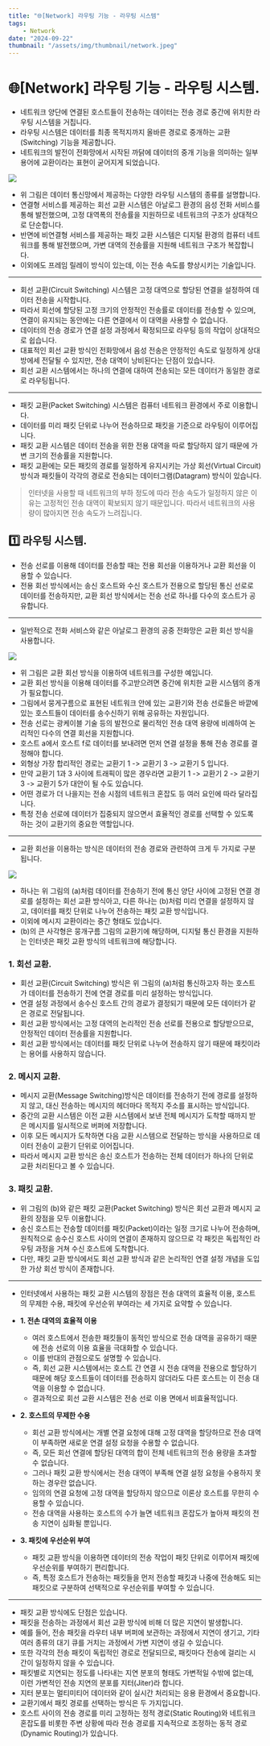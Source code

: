 ```yaml
---
title: "🌐[Network] 라우팅 기능 - 라우팅 시스템"
tags:
    - Network
date: "2024-09-22"
thumbnail: "/assets/img/thumbnail/network.jpeg"
---
```


# 🌐[Network] 라우팅 기능 - 라우팅 시스템.

- 네트워크 양단에 연결된 호스트들이 전송하는 데이터는 전송 경로 중간에 위치한 라우팅 시스템을 거칩니다.
- 라우팅 시스템은 데이터를 최종 목적지까지 올바른 경로로 중개하는 교환(Switching) 기능을 제공합니다.
- 네트워크의 발전이 전화망에서 시작된 까닭에 데이터의 중개 기능을 의미하는 일부 용어에 교환이라는 표현이 굳어지게 되었습니다.

<img src = "https://github.com/devKobe24/images2/blob/main/network/networ-routing-classification-of-system.png?raw=true">

- 위 그림은 데이터 통신망에서 제공하는 다양한 라우팅 시스템의 종류를 설명합니다.
- 연결형 서비스를 제공하는 회선 교환 시스템은 아날로그 환경의 음성 전화 서비스를 통해 발전했으며, 고정 대역폭의 전송률을 지원하므로 네트워크의 구조가 상대적으로 단순합니다.
- 반면에 비연결형 서비스를 제공하는 패킷 교환 시스템은 디지털 환경의 컴퓨터 네트워크를 통해 발전했으며, 가변 대역의 전송률을 지원해 네트워크 구조가 복잡합니다.
- 이외에도 프레임 릴레이 방식이 있는데, 이는 전송 속도를 향상시키는 기술입니다.

---

- 회선 교환(Circuit Switching) 시스템은 고정 대역으로 할당된 연결을 설정하여 데이터 전송을 시작합니다.
- 따라서 회선에 할당된 고정 크기의 안정적인 전송률로 데이터를 전송할 수 있으며, 연결이 유지되는 동안에는 다른 연결에서 이 대역을 사용할 수 없습니다.
- 데이터의 전송 경로가 연결 설정 과정에서 확정되므로 라우팅 등의 작업이 상대적으로 쉽습니다.
- 대표적인 회선 교환 방식인 전화망에서 음성 전송은 안정적인 속도로 일정하게 상대방에세 전달될 수 있지만, 전송 대역이 낭비된다는 단점이 있습니다.
- 회선 교환 시스템에서는 하나의 연결에 대하여 전송되는 모든 데이터가 동일한 경로로 라우팅됩니다.

---

- 패킷 교환(Packet Switching) 시스템은 컴퓨터 네트워크 환경에서 주로 이용합니다.
- 데이터를 미리 패킷 단위로 나누어 전송하므로 패킷을 기준으로 라우팅이 이루어집니다.
- 패킷 교환 시스템은 데이터 전송을 위한 전용 대역을 따로 할당하지 않기 때문에 가변 크기의 전송률을 지원합니다.
- 패킷 교환에는 모든 패킷의 경로를 일정하게 유지시키는 가상 회선(Virtual Circuit) 방식과 패킷들이 각각의 경로로 전송되는 데이터그램(Datagram) 방식이 있습니다.

> 인터넷을 사용할 때 네트워크의 부하 정도에 따라 전송 속도가 일정하지 않은 이유는 고정적인 전송 대역이 확보되지 않기 때문입니다.
> 따라서 네트워크의 사용량이 많아지면 전송 속도가 느려집니다.

## 1️⃣ 라우팅 시스템.
- 전송 선로를 이용해 데이터를 전송할 때는 전용 회선을 이용하거나 교환 회선을 이용할 수 있습니다.
- 전용 회선 방식에서는 송신 호스트와 수신 호스트가 전용으로 할당된 통신 선로로 데이터를 전송하지만, 교환 회선 방식에서는 전송 선로 하나를 다수의 호스트가 공유합니다.

---

- 일반적으로 전화 서비스와 같은 아날로그 환경의 공중 전화망은 교환 회선 방식을 사용합니다.

<img src = "https://github.com/devKobe24/images2/blob/main/network/network-configuration-based-on-switched-circuits.png?raw=true">

- 위 그림은 교환 회선 방식을 이용하여 네트워크를 구성한 예입니다.
- 교환 회선 방식을 이용해 데이터를 주고받으려면 중간에 위치한 교환 시스템의 중개가 필요합니다.
- 그림에서 뭉게구름으로 표현된 네트워크 안에 있는 교환기와 전송 선로들은 바깥에 있는 호스트들이 데이터를 송수신하기 위해 공유하는 자원입니다.
- 전송 선로는 광케이블 기술 등의 발전으로 물리적인 전송 대역 용량에 비례하여 논리적인 다수의 연결 회선을 지원합니다.
- 호스트 a에서 호스트 f로 데이터를 보내려면 먼저 연결 설정을 통해 전송 경로를 결정해야 합니다.
- 외형상 가장 합리적인 경로는 교환기 1 -> 교환기 3 -> 교환기 5 입니다.
- 만약 교환기 1과 3 사이에 트래픽이 많은 경우라면 교환기 1 -> 교환기 2 -> 교환기 3 -> 교환기 5가 대안이 될 수도 있습니다.
- 어떤 경로가 더 나을지는 전송 시점의 네트워크 혼잡도 등 여러 요인에 따라 달라집니다.
- 특정 전송 선로에 데이터가 집중되지 않으면서 효율적인 경로를 선택할 수 있도록 하는 것이 교환기의 중요한 역할입니다.

---

- 교환 회선을 이용하는 방식은 데이터의 전송 경로와 관련하여 크게 두 가지로 구분됩니다.

<img src = "https://github.com/devKobe24/images2/blob/main/network/network-circuit-switching-and-packet-switching.png?raw=true">

- 하나는 위 그림의 (a)처럼 데이터를 전송하기 전에 통신 양단 사이에 고정된 연결 경로를 설정하는 회선 교환 방식아고, 다른 하나는 (b)처럼 미리 연결을 설정하지 않고, 데이터를 패킷 단위로 나누어 전송하는 패킷 교환 방식입니다.
- 이외에 메시지 교환이라는 중간 형태도 있습니다.
- (b)의 큰 사각형은 뭉개구름 그림의 교환기에 해당하며, 디지털 통신 환경을 지원하는 인터넷은 패킷 교환 방식의 네트워크에 해당합니다.

### 1. 회선 교환.
- 회선 교환(Circuit Switching) 방식은 위 그림의 (a)처럼 통신하고자 하는 호스트가 데이터를 전송하기 전에 연결 경로를 미리 설정하는 방식입니다.
- 연결 설정 과정에서 송수신 호스트 간의 경로가 결정되기 때문에 모든 데이터가 같은 경로로 전달됩니다.
- 회선 교환 방식에서는 고정 대역의 논리적인 전송 선로를 전용으로 할당받으므로, 안정적인 데이터 전송률을 지원합니다.
- 회선 교환 방식에서는 데이터를 패킷 단위로 나누어 전송하지 않기 때문에 패킷이라는 용어를 사용하지 않습니다.

### 2. 메시지 교환.
- 메시지 교환(Message Switching)방식은 데이터를 전송하기 전에 경로를 설정하지 않고, 대신 전송하는 메시지의 헤더마다 목적지 주소를 표시하는 방식입니다.
- 중간의 교환 시스템은 이전 교환 시스템에서 보낸 전체 메시지가 도착할 때까지 받은 메시지를 일시적으로 버퍼에 저장합니다.
- 이후 모든 메시지가 도착하면 다음 교환 시스템으로 전달하는 방식을 사용하므로 데이터 전송이 교환기 단위로 이어집니다.
- 따라서 메시지 교환 방식은 송신 호스트가 전송하는 전체 데이터가 하나의 단위로 교환 처리된다고 볼 수 있습니다.

### 3. 패킷 교환.
- 위 그림의 (b)와 같은 패킷 교환(Packet Switching) 방식은 회선 교환과 메시지 교환의 장점을 모두 이용합니다.
- 송신 호스트는 전송할 데이터를 패킷(Packet)이라는 일정 크기로 나누어 전송하며, 원칙적으로 송수신 호스트 사이의 연결이 존재하지 않으므로 각 패킷은 독립적인 라우팅 과정을 거쳐 수신 호스트에 도착합니다.
- 다만, 패킷 교환 방식에서도 회선 교환 방식과 같은 논리적인 연결 설정 개념을 도입한 가상 회선 방식이 존재합니다.

---

- 인터넷에서 사용하는 패킷 교환 시스템의 장점은 전송 대역의 효율적 이용, 호스트의 무제한 수용, 패킷에 우선순위 부여라는 세 가지로 요약할 수 있습니다.

- **1. 전손 대역의 효율적 이용**
    - 여러 호스트에서 전송한 패킷들이 동적인 방식으로 전송 대역을 공유하기 때문에 전송 선로의 이용 효율을 극대화할 수 있습니다.
    - 이를 반대의 관점으로도 설명할 수 있습니다.
    - 즉, 회선 교환 시스템에서는 호스트 간 연결 시 전송 대역을 전용으로 할당하기 때문에 해당 호스트들이 데이터를 전송하지 않더라도 다른 호스트는 이 전송 대역을 이용할 수 없습니다.
    - 결과적으로 회선 교환 시스템은 전송 선로 이용 면에서 비효율적입니다.
- **2. 호스트의 무제한 수용**
    - 회선 교환 방식에서는 개별 연결 요청에 대해 고정 대역을 할당하므로 전송 대역이 부족하면 새로운 연결 설정 요청을 수용할 수 없습니다.
    - 즉, 모든 회선 연결에 할당된 대역의 합이 전체 네트워크의 전송 용량을 초과할 수 없습니다.
    - 그러나 패킷 교환 방식에서는 전송 대역이 부족해 연결 설정 요청을 수용하지 못하는 경우란 없습니다.
    - 임의의 연결 요청에 고정 대역을 할당하지 않으므로 이론상 호스트를 무한히 수용할 수 있습니다.
    - 전송 대역을 사용하는 호스트의 수가 늘면 네트워크 혼잡도가 높아져 패킷의 전송 지연이 심화될 뿐입니다.
- **3. 패킷에 우선순위 부여**
    - 패킷 교환 방식을 이용하면 데이터의 전송 작업이 패킷 단위로 이루어져 패킷에 우선순위를 부여하기 편리합니다.
    - 즉, 특정 호스트가 전송하는 패킷들을 먼저 전송할 패킷과 나중에 전송해도 되는 패킷으로 구분하여 선택적으로 우선순위를 부여할 수 있습니다.

---

- 패킷 교환 방식에도 단점은 있습니다.
- 패킷을 전송하는 과정에서 회선 교환 방식에 비해 더 많은 지연이 발생합니다.
- 예를 들어, 전송 패킷을 라우터 내부 버퍼에 보관하는 과정에서 지연이 생기고, 기타 여러 종류의 대기 큐를 거치는 과정에서 가변 지연이 생길 수 있습니다.
- 또한 각각의 전송 패킷이 독립적인 경로로 전달되므로, 패킷마다 전송에 걸리는 시간이 일정하지 않을 수 있습니다.
- 패킷별로 지연되는 정도를 나타내는 지연 분포의 형태도 가변적일 수밖에 없는데, 이런 가변적인 전송 지연의 분포를 지터(Jiter)라 합니다.
- 지터 분포는 멀티미티어 데이터와 같이 실시간 처리되는 응용 환경에서 중요합니다.
- 교환기에서 패킷 경로를 선택하는 방식은 두 가지입니다.
- 호스트 사이의 전송 경로를 미리 고정하는 정적 경로(Static Routing)와 네트워크 혼잡도를 비롯한 주변 상황에 따라 전송 경로를 지속적으로 조정하는 동적 경로(Dynamic Routing)가 있습니다.
